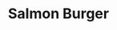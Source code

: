 ---
title: 'Salmon Burger'
description: 'Design and development of a new website for Deutsche Stiftung UWC. Work in progress.'
image: 
---